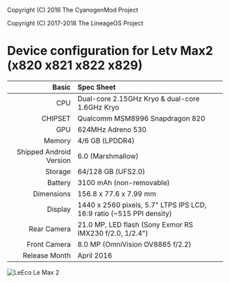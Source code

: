 Copyright (C) 2016 The CyanogenMod Project

Copyright (C) 2017-2018 The LineageOS Project

Device configuration for Letv Max2 (x820 x821 x822 x829)
=====================================

Basic   | Spec Sheet
-------:|:-------------------------
CPU     | Dual-core 2.15GHz Kryo & dual-core 1.6GHz Kryo
CHIPSET | Qualcomm MSM8996 Snapdragon 820
GPU     | 624MHz Adreno 530
Memory  | 4/6 GB (LPDDR4)
Shipped Android Version | 6.0 (Marshmallow)
Storage | 64/128 GB (UFS2.0)
Battery | 3100 mAh (non-removable)
Dimensions | 156.8 x 77.6 x 7.99 mm
Display | 1440 x 2560 pixels, 5.7" LTPS IPS LCD, 16:9 ratio (~515 PPI density)
Rear Camera  | 21.0 MP, LED flash (Sony Exmor RS IMX230 f/2.0, 1/2.4")
Front Camera | 8.0 MP (OmniVision OV8865 f/2.2)
Release Month | April 2016

![LeEco Le Max 2](http://img2.hdletv.com/file/20160905/default/12511498927079974 "LeEco Le Max 2")
